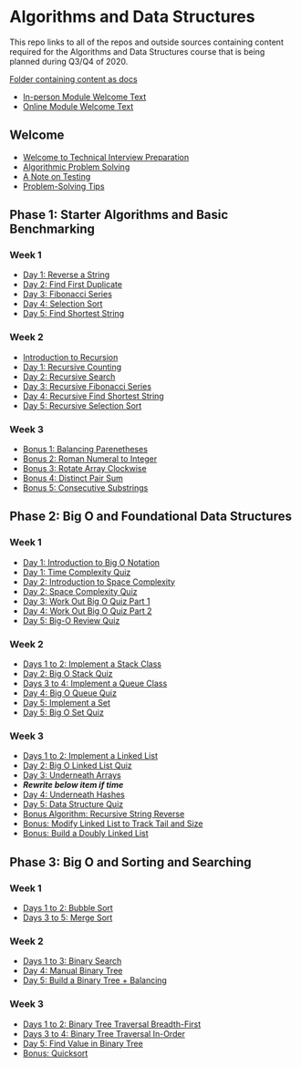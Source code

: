 # Algorithms and Data Structures

This repo links to all of the repos and outside sources containing content required for the Algorithms and Data Structures course that is being planned during Q3/Q4 of 2020.

[Folder containing content as docs](https://drive.google.com/drive/folders/1Ge8KhRw__6bAnX8nF77ndnX7x2dS4oBN?usp=sharing)

- [In-person Module Welcome Text](https://github.com/learn-co-curriculum/welcome-to-algorithms-and-data-structures-inperson)
- [Online Module Welcome Text](https://github.com/learn-co-curriculum/welcome-to-algorithms-and-data-structures-online)

## Welcome

- [Welcome to Technical Interview Preparation](https://github.com/learn-co-curriculum/welcome-to-technical-interview-prep)
- [Algorithmic Problem Solving](https://github.com/learn-co-curriculum/algorithmic-problem-solving)
- [A Note on Testing](https://github.com/learn-co-curriculum/note-on-testing)
- [Problem-Solving Tips](https://github.com/learn-co-curriculum/problem-solving-tips)

## Phase 1: Starter Algorithms and Basic Benchmarking

### Week 1

- [Day 1: Reverse a String](https://github.com/learn-co-curriculum/reverse-string)
- [Day 2: Find First Duplicate](https://github.com/learn-co-curriculum/find-first-duplicate)
- [Day 3: Fibonacci Series](https://github.com/learn-co-curriculum/fibonacci-series)
- [Day 4: Selection Sort](https://github.com/learn-co-curriculum/selection-sort)
- [Day 5: Find Shortest String](https://github.com/learn-co-curriculum/find-shortest-string)

### Week 2

- [Introduction to Recursion](https://github.com/learn-co-curriculum/introduction-to-recursion)
- [Day 1: Recursive Counting](https://github.com/learn-co-curriculum/recursive-count)
- [Day 2: Recursive Search](https://github.com/learn-co-curriculum/recursive-search)
- [Day 3: Recursive Fibonacci Series](https://github.com/learn-co-curriculum/fibonacci-recursive)
- [Day 4: Recursive Find Shortest String](https://github.com/learn-co-curriculum/find-shortest-string-recursive)
- [Day 5: Recursive Selection Sort](https://github.com/learn-co-curriculum/selection-sort-recursive)

### Week 3

- [Bonus 1: Balancing Parenetheses](https://github.com/learn-co-curriculum/balancing-parentheses)
- [Bonus 2: Roman Numeral to Integer](https://github.com/learn-co-curriculum/roman-numeral-to-integer)
- [Bonus 3: Rotate Array Clockwise](https://github.com/learn-co-curriculum/rotate-array-clockwise)
- [Bonus 4: Distinct Pair Sum](https://github.com/learn-co-curriculum/distinct-pair-sum)
- [Bonus 5: Consecutive Substrings](https://github.com/learn-co-curriculum/consecutive-substrings)

## Phase 2: Big O and Foundational Data Structures

### Week 1

- [Day 1: Introduction to Big O Notation](https://github.com/learn-co-curriculum/intro-to-big-o)
- [Day 1: Time Complexity Quiz](https://github.com/learn-co-curriculum/time-complexity-quiz)
- [Day 2: Introduction to Space Complexity](https://github.com/learn-co-curriculum/intro-to-space-complexity)
- [Day 2: Space Complexity Quiz](https://github.com/learn-co-curriculum/space-complexity-quiz)
- [Day 3: Work Out Big O Quiz Part 1](https://github.com/learn-co-curriculum/big-o-quiz-part-1)
- [Day 4: Work Out Big O Quiz Part 2](https://github.com/learn-co-curriculum/big-o-quiz-part-2)
- [Day 5: Big-O Review Quiz](https://github.com/learn-co-curriculum/big-o-review-quiz)

### Week 2

- [Days 1 to 2: Implement a Stack Class](https://github.com/learn-co-curriculum/what-is-a-stack)
- [Day 2: Big O Stack Quiz](https://github.com/learn-co-curriculum/big-o-stack-quiz)
- [Days 3 to 4: Implement a Queue Class](https://github.com/learn-co-curriculum/what-is-a-queue)
- [Day 4: Big O Queue Quiz](https://github.com/learn-co-curriculum/big-o-queue-quiz)
- [Day 5: Implement a Set](https://github.com/learn-co-curriculum/what-is-a-set)
- [Day 5: Big O Set Quiz](https://github.com/learn-co-curriculum/big-o-set-quiz)

### Week 3

- [Days 1 to 2: Implement a Linked List](https://github.com/learn-co-curriculum/what-is-a-linked-list)
- [Day 2: Big O Linked List Quiz](https://github.com/learn-co-curriculum/big-o-linked-list-quiz)
- [Day 3: Underneath Arrays](https://github.com/learn-co-curriculum/arrays-underneath)
- ***Rewrite below item if time***
- [Day 4: Underneath Hashes](https://github.com/learn-co-curriculum/hash-table)
- [Day 5: Data Structure Quiz](https://github.com/learn-co-curriculum/data-structure-quiz)
- [Bonus Algorithm: Recursive String Reverse](https://github.com/learn-co-curriculum/recursive-string-reverse)
- [Bonus: Modify Linked List to Track Tail and Size](https://github.com/learn-co-curriculum/linked-list-with-tail-and-size)
- [Bonus: Build a Doubly Linked List](https://github.com/learn-co-curriculum/doubly-linked-list)

## Phase 3: Big O and Sorting and Searching

### Week 1

- [Days 1 to 2: Bubble Sort](https://github.com/learn-co-curriculum/bubble-sort)
- [Days 3 to 5: Merge Sort](https://github.com/learn-co-curriculum/merge-sort)

### Week 2

- [Days 1 to 3: Binary Search]()
- [Day 4: Manual Binary Tree]()
- [Day 5: Build a Binary Tree + Balancing]()

### Week 3

- [Days 1 to 2: Binary Tree Traversal Breadth-First]()
- [Days 3 to 4: Binary Tree Traversal In-Order]()
- [Day 5: Find Value in Binary Tree]()
- [Bonus: Quicksort]()